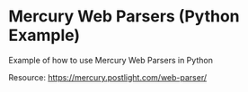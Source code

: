 # Mercury Web Parsers (Python Example)

Example of how to use Mercury Web Parsers in Python

Resource: https://mercury.postlight.com/web-parser/

